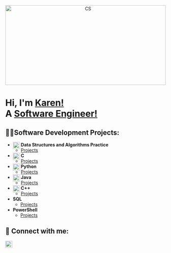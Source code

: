 <div style="text-align: center; width: 100%; max-width: 1200px; margin: 0 auto;">
  <img alt="CS" src="https://github.com/user-attachments/assets/4701c36f-491a-4894-87f2-aa9bff12f1c0" style="width: 100%; height: 250px; object-fit: cover;"/>
</div>

<h1>Hi, I'm <a href="https://www.linkedin.com/in/karen-m-ross/">Karen!</a> <br/>A <a href="https://github.com/mm1m5">Software Engineer!</a></h1>

<h2>👨‍💻Software Development Projects:</h2>

- <img align="left" alt="Data&Algo Logo" width="22px" src="https://github.com/user-attachments/assets/9620ef84-3d30-4891-9140-eca90632528b"/><b>Data Structures and Algorithms Practice</b>
  - <a href="https://github.com/mm1m5/Data">Projects</a>
- <img align="left" alt="C Logo" width="22px" src="https://github.com/user-attachments/assets/5836d714-184d-4647-af3b-25a8350f8c1f"/><b>C</b>
  - <a href="https://github.com/mm1m5/C">Projects</a>
- <img align="left" alt="Python Logo" width="22px" src="https://github.com/user-attachments/assets/a25a7bfc-fe72-4046-8871-0c0ab6683831"/><b>Python</b>
  - <a href="https://github.com/mm1m5/Python">Projects</a>
- <img align="left" alt="Java Logo" width="22px" src="https://github.com/user-attachments/assets/e735cb97-556f-425d-8bfe-f0b941ba5397"/><b>Java</b>
  - <a href="https://github.com/mm1m5/Java">Projects</a>
- <img align="left" alt="C++ Logo" width="22px" src="https://github.com/user-attachments/assets/6c974c23-ecb7-4b0e-97c8-5cd02d989db4"/><b>C++</b>
  - <a href="https://github.com/mm1m5/CPlus">Projects</a>
- <b>SQL</b>
  - <a href="https://github.com/mm1m5/SQL">Projects</a>
- <b>PowerShell</b>
  - <a href="https://github.com/mm1m5/PowerShell">Projects</a>

<h2> 🤳 Connect with me:</h2>

[<img align="center" alt="LinkedIn" width="22px" src="https://cdn.jsdelivr.net/npm/simple-icons@v3/icons/linkedin.svg"/>][linkedin]

[linkedin]: https://www.linkedin.com/in/karen-m-ross/
